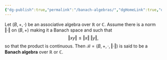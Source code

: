 ```yaml
---
{"dg-publish":true,"permalink":"/banach-algebras/","dgHomeLink":true,"dgPassFrontmatter":false,"dgShowBacklinks":true,"dgShowLocalGraph":true,"dgShowInlineTitle":false,"dgShowFileTree":true,"dgEnableSearch":true}
---
```



Let $(B,+,\cdot)$ be an associative algebra over $\mathbb{R}$ or $\mathbb{C}$. Assume there is a norm $\Vert\cdot\Vert$ on $(B,+)$ making it a Banach space and such that
$$
\Vert xy\Vert \leq \Vert x\Vert \; \Vert y\Vert,
$$
so that the product is continuous. Then $\mathcal{B}=(B,+,\cdot,\Vert\cdot\Vert)$ is said to be a **Banach algebra** over $\mathbb{R}$ or $\mathbb{C}$.
